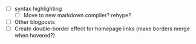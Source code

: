 - [ ] syntax highlighting
  - [ ] Move to new markdown compiler? rehype?
- [ ] Other blogposts
- [ ] Create double-border effect for homepage links (make borders merge when hovered?)
